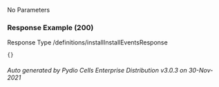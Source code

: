 






 
  


No Parameters



### Response Example (200)
Response Type /definitions/installInstallEventsResponse

```
{}
```




###### Auto generated by Pydio Cells Enterprise Distribution v3.0.3 on 30-Nov-2021
